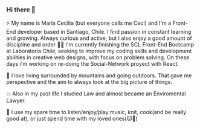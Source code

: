 ### Hi there 👋

<!--
**ceciPino/ceciPino** is a ✨ _special_ ✨ repository because its `README.md` (this file) appears on your GitHub profile.

Here are some ideas to get you started:

- 🔭 I’m currently working on ...
- 🌱 I’m currently learning ...
- 👯 I’m looking to collaborate on ...
- 🤔 I’m looking for help with ...
- 💬 Ask me about ...
- 📫 How to reach me: ...
- 😄 Pronouns: ...
- ⚡Fun fact: ...
-->

⚡ My name is María Cecilia (but everyone calls me Ceci) and I'm a Front-End developer based in Santiago, Chile. I find passion in constant learning and growing. Always curious and active, but I also enjoy a good amount of discipline and order 🙆‍♀️
I'm currently finishing the SCL Front-End Bootcamp at Laboratoria Chile, seeking to improve my coding skills and development abilities in creative web designs, with focus on problem solving. 
On these days i'm working on re-doing the Social-Network proyect with React.

🗻 I love living surrounded by mountains and going outdoors. That gave me perspective and the aim to always look at the big picture of things.

💥 Also in my past life I studied Law and almost became an Enviromental Lawyer.

🌱 I use my spare time to listen/enjoy/play music, knit, cook(and be really good at), or just spend time with my loved ones(🐱🐶)




